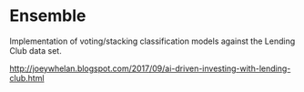 # Ensemble
Implementation of voting/stacking classification models against the Lending Club data set.

http://joeywhelan.blogspot.com/2017/09/ai-driven-investing-with-lending-club.html
